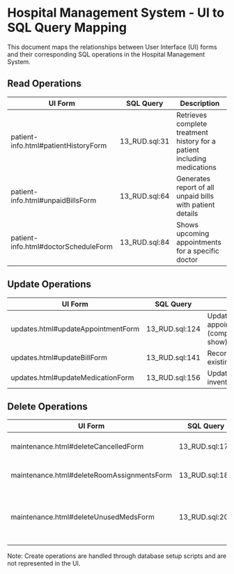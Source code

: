 # Hospital Management System - UI to SQL Query Mapping

This document maps the relationships between User Interface (UI) forms and their corresponding SQL operations in the Hospital Management System.

## Read Operations
| UI Form | SQL Query | Description |
|---------|-----------|-------------|
| patient-info.html#patientHistoryForm | 13_RUD.sql:31 | Retrieves complete treatment history for a patient including medications |
| patient-info.html#unpaidBillsForm | 13_RUD.sql:64 | Generates report of all unpaid bills with patient details |
| patient-info.html#doctorScheduleForm | 13_RUD.sql:84 | Shows upcoming appointments for a specific doctor |

## Update Operations
| UI Form | SQL Query | Description |
|---------|-----------|-------------|
| updates.html#updateAppointmentForm | 13_RUD.sql:124 | Updates status of appointment (completed/cancelled/no-show) |
| updates.html#updateBillForm | 13_RUD.sql:141 | Records payment against existing bill |
| updates.html#updateMedicationForm | 13_RUD.sql:156 | Updates medication inventory quantities |

## Delete Operations
| UI Form | SQL Query | Description |
|---------|-----------|-------------|
| maintenance.html#deleteCancelledForm | 13_RUD.sql:171 | Removes old cancelled appointments |
| maintenance.html#deleteRoomAssignmentsForm | 13_RUD.sql:189 | Cleans up expired room assignments |
| maintenance.html#deleteUnusedMedsForm | 13_RUD.sql:204 | Removes medications with zero stock that were never prescribed |

Note: Create operations are handled through database setup scripts and are not represented in the UI. 